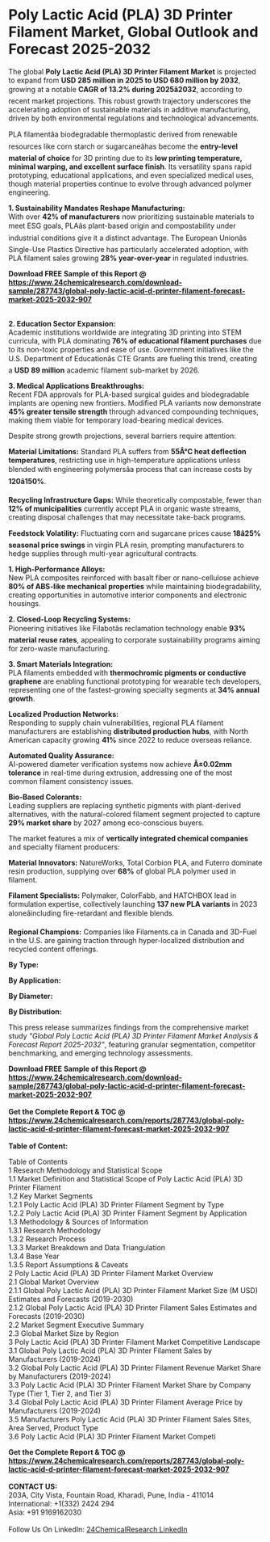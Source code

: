 <h1>Poly Lactic Acid (PLA) 3D Printer Filament Market, Global Outlook and Forecast 2025-2032</h1><p>The global <strong>Poly Lactic Acid (PLA) 3D Printer Filament Market</strong> is projected to expand from <strong>USD 285 million in 2025 to USD 680 million by 2032</strong>, growing at a notable <strong>CAGR of 13.2% during 2025â2032</strong>, according to recent market projections. This robust growth trajectory underscores the accelerating adoption of sustainable materials in additive manufacturing, driven by both environmental regulations and technological advancements.</p><p>PLA filamentâa biodegradable thermoplastic derived from renewable resources like corn starch or sugarcaneâhas become the <strong>entry-level material of choice</strong> for 3D printing due to its <strong>low printing temperature, minimal warping, and excellent surface finish</strong>. Its versatility spans rapid prototyping, educational applications, and even specialized medical uses, though material properties continue to evolve through advanced polymer engineering.</p><p><strong>1. Sustainability Mandates Reshape Manufacturing:</strong><br>
With over <strong>42% of manufacturers</strong> now prioritizing sustainable materials to meet ESG goals, PLAâs plant-based origin and compostability under industrial conditions give it a distinct advantage. The European Unionâs Single-Use Plastics Directive has particularly accelerated adoption, with PLA filament sales growing <strong>28% year-over-year</strong> in regulated industries.</p><div><b>Download FREE Sample of this Report @ 
            <a href="https://www.24chemicalresearch.com/download-sample/287743/global-poly-lactic-acid-d-printer-filament-forecast-market-2025-2032-907">
            https://www.24chemicalresearch.com/download-sample/287743/global-poly-lactic-acid-d-printer-filament-forecast-market-2025-2032-907</a></b></div><br><p><strong>2. Education Sector Expansion:</strong><br>
Academic institutions worldwide are integrating 3D printing into STEM curricula, with PLA dominating <strong>76% of educational filament purchases</strong> due to its non-toxic properties and ease of use. Government initiatives like the U.S. Department of Educationâs CTE Grants are fueling this trend, creating a <strong>USD 89 million</strong> academic filament sub-market by 2026.</p><p><strong>3. Medical Applications Breakthroughs:</strong><br>
Recent FDA approvals for PLA-based surgical guides and biodegradable implants are opening new frontiers. Modified PLA variants now demonstrate <strong>45% greater tensile strength</strong> through advanced compounding techniques, making them viable for temporary load-bearing medical devices.</p><p>Despite strong growth projections, several barriers require attention:</p><p><strong>Material Limitations:</strong> Standard PLA suffers from <strong>55Â°C heat deflection temperatures</strong>, restricting use in high-temperature applications unless blended with engineering polymersâa process that can increase costs by <strong>120â150%</strong>.</p><p><strong>Recycling Infrastructure Gaps:</strong> While theoretically compostable, fewer than <strong>12% of municipalities</strong> currently accept PLA in organic waste streams, creating disposal challenges that may necessitate take-back programs.</p><p><strong>Feedstock Volatility:</strong> Fluctuating corn and sugarcane prices cause <strong>18â25% seasonal price swings</strong> in virgin PLA resin, prompting manufacturers to hedge supplies through multi-year agricultural contracts.</p><p><strong>1. High-Performance Alloys:</strong><br>
New PLA composites reinforced with basalt fiber or nano-cellulose achieve <strong>80% of ABS-like mechanical properties</strong> while maintaining biodegradability, creating opportunities in automotive interior components and electronic housings.</p><p><strong>2. Closed-Loop Recycling Systems:</strong><br>
Pioneering initiatives like Filabotâs reclamation technology enable <strong>93% material reuse rates</strong>, appealing to corporate sustainability programs aiming for zero-waste manufacturing.</p><p><strong>3. Smart Materials Integration:</strong><br>
PLA filaments embedded with <strong>thermochromic pigments or conductive graphene</strong> are enabling functional prototyping for wearable tech developers, representing one of the fastest-growing specialty segments at <strong>34% annual growth</strong>.</p><p><strong>Localized Production Networks:</strong> <br>
	Responding to supply chain vulnerabilities, regional PLA filament manufacturers are establishing <strong>distributed production hubs</strong>, with North American capacity growing <strong>41%</strong> since 2022 to reduce overseas reliance.</p><p><strong>Automated Quality Assurance:</strong><br>
	AI-powered diameter verification systems now achieve <strong>Â±0.02mm tolerance</strong> in real-time during extrusion, addressing one of the most common filament consistency issues.</p><p><strong>Bio-Based Colorants:</strong><br>
	Leading suppliers are replacing synthetic pigments with plant-derived alternatives, with the natural-colored filament segment projected to capture <strong>29% market share</strong> by 2027 among eco-conscious buyers.</p><p>The market features a mix of <strong>vertically integrated chemical companies</strong> and specialty filament producers:</p><p><strong>Material Innovators:</strong> NatureWorks, Total Corbion PLA, and Futerro dominate resin production, supplying over <strong>68%</strong> of global PLA polymer used in filament.</p><p><strong>Filament Specialists:</strong> Polymaker, ColorFabb, and HATCHBOX lead in formulation expertise, collectively launching <strong>137 new PLA variants</strong> in 2023 aloneâincluding fire-retardant and flexible blends.</p><p><strong>Regional Champions:</strong> Companies like Filaments.ca in Canada and 3D-Fuel in the U.S. are gaining traction through hyper-localized distribution and recycled content offerings.</p><p><strong>By Type:</strong></p><p><strong>By Application:</strong></p><p><strong>By Diameter:</strong></p><p><strong>By Distribution:</strong></p><p>This press release summarizes findings from the comprehensive market study <em>"Global Poly Lactic Acid (PLA) 3D Printer Filament Market Analysis &amp; Forecast Report 2025-2032"</em>, featuring granular segmentation, competitor benchmarking, and emerging technology assessments.</p><div><b>Download FREE Sample of this Report @ 
            <a href="https://www.24chemicalresearch.com/download-sample/287743/global-poly-lactic-acid-d-printer-filament-forecast-market-2025-2032-907">
            https://www.24chemicalresearch.com/download-sample/287743/global-poly-lactic-acid-d-printer-filament-forecast-market-2025-2032-907</a></b></div><br><div><b>Get the Complete Report & TOC @ 
            <a href="https://www.24chemicalresearch.com/reports/287743/global-poly-lactic-acid-d-printer-filament-forecast-market-2025-2032-907">
            https://www.24chemicalresearch.com/reports/287743/global-poly-lactic-acid-d-printer-filament-forecast-market-2025-2032-907</a></b></div><br>
            <b>Table of Content:</b><p>Table of Contents<br />
1 Research Methodology and Statistical Scope<br />
1.1 Market Definition and Statistical Scope of Poly Lactic Acid (PLA) 3D Printer Filament<br />
1.2 Key Market Segments<br />
1.2.1 Poly Lactic Acid (PLA) 3D Printer Filament Segment by Type<br />
1.2.2 Poly Lactic Acid (PLA) 3D Printer Filament Segment by Application<br />
1.3 Methodology & Sources of Information<br />
1.3.1 Research Methodology<br />
1.3.2 Research Process<br />
1.3.3 Market Breakdown and Data Triangulation<br />
1.3.4 Base Year<br />
1.3.5 Report Assumptions & Caveats<br />
2 Poly Lactic Acid (PLA) 3D Printer Filament Market Overview<br />
2.1 Global Market Overview<br />
2.1.1 Global Poly Lactic Acid (PLA) 3D Printer Filament Market Size (M USD) Estimates and Forecasts (2019-2030)<br />
2.1.2 Global Poly Lactic Acid (PLA) 3D Printer Filament Sales Estimates and Forecasts (2019-2030)<br />
2.2 Market Segment Executive Summary<br />
2.3 Global Market Size by Region<br />
3 Poly Lactic Acid (PLA) 3D Printer Filament Market Competitive Landscape<br />
3.1 Global Poly Lactic Acid (PLA) 3D Printer Filament Sales by Manufacturers (2019-2024)<br />
3.2 Global Poly Lactic Acid (PLA) 3D Printer Filament Revenue Market Share by Manufacturers (2019-2024)<br />
3.3 Poly Lactic Acid (PLA) 3D Printer Filament Market Share by Company Type (Tier 1, Tier 2, and Tier 3)<br />
3.4 Global Poly Lactic Acid (PLA) 3D Printer Filament Average Price by Manufacturers (2019-2024)<br />
3.5 Manufacturers Poly Lactic Acid (PLA) 3D Printer Filament Sales Sites, Area Served, Product Type<br />
3.6 Poly Lactic Acid (PLA) 3D Printer Filament Market Competi</p><div><b>Get the Complete Report & TOC @ 
            <a href="https://www.24chemicalresearch.com/reports/287743/global-poly-lactic-acid-d-printer-filament-forecast-market-2025-2032-907">
            https://www.24chemicalresearch.com/reports/287743/global-poly-lactic-acid-d-printer-filament-forecast-market-2025-2032-907</a></b></div><br><b>CONTACT US:</b><br>
            203A, City Vista, Fountain Road, Kharadi, Pune, India - 411014<br>
            International: +1(332) 2424 294<br>
            Asia: +91 9169162030 <br><br>
            Follow Us On LinkedIn: <a href="https://www.linkedin.com/company/24chemicalresearch/">24ChemicalResearch LinkedIn</a>